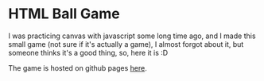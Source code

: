 # HTML Ball Game
I was practicing canvas with javascript some long time ago, and I made this small game (not sure if it's actually a game), I almost forgot about it, but someone thinks it's a good thing, so, here it is :D

The game is hosted on github pages [here](https://amrsaber.github.io/HTML-Ball-Game).
